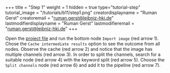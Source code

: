 +++
title = "Step 1"
weight = 1
hidden = true
type="tutorial-step"
tutorial_image = "/tutorials/b11/step1.png"
creatordisplayname = "Ruman Gerst"
creatoremail = "ruman.gerst@leibniz-hki.de"
lastmodifierdisplayname = "Ruman Gerst"
lastmodifieremail = "ruman.gerst@leibniz-hki.de"
+++

Open the [project file](/tutorials/b11/Tutorial_B11.zip) and run the bottom node `Import image` (red arrow 1). Chose the `Cache intermediate results` option to see the outcome from all nodes. Observe the cache (red arrow 2) and notice that the image has multiple channels (red arrow 3). In order to split the channels, search for a suitable node (red arrow 4) with the keyword split (red arrow 5). Choose the `Split channels` node (red arrow 6) and add it to the pipeline (red arrow 7). 